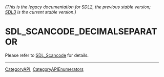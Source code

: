 ###### (This is the legacy documentation for SDL2, the previous stable version; [SDL3](https://wiki.libsdl.org/SDL3/) is the current stable version.)
# SDL_SCANCODE_DECIMALSEPARATOR

Please refer to [SDL_Scancode](SDL_Scancode) for details.

----
[CategoryAPI](CategoryAPI), [CategoryAPIEnumerators](CategoryAPIEnumerators)

